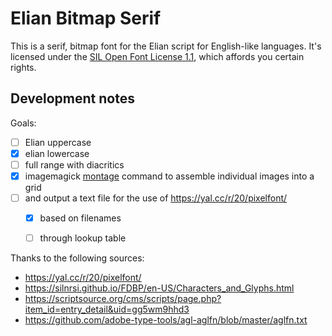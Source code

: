# Elian Bitmap Serif

This is a serif, bitmap font for the Elian script for English-like languages. It's licensed under the [SIL Open Font License 1.1](https://spdx.org/licenses/OFL-1.1.html), which affords you certain rights.

## Development notes

Goals:

- [ ] Elian uppercase
- [x] elian lowercase
- [ ] full range with diacritics
- [x] imagemagick [montage](https://www.imagemagick.org/Usage/montage/) command to assemble individual images into a grid
- [ ] and output a text file for the use of https://yal.cc/r/20/pixelfont/
	- [x] based on filenames
	- [ ] through lookup table


Thanks to the following sources:
- https://yal.cc/r/20/pixelfont/
- https://silnrsi.github.io/FDBP/en-US/Characters_and_Glyphs.html
- https://scriptsource.org/cms/scripts/page.php?item_id=entry_detail&uid=gg5wm9hhd3
- https://github.com/adobe-type-tools/agl-aglfn/blob/master/aglfn.txt
